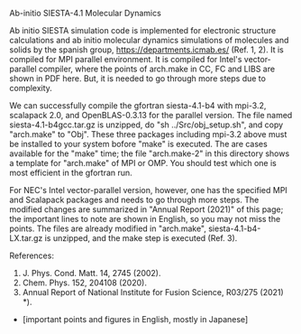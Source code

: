 Ab-initio SIESTA-4.1 Molecular Dynamics

  Ab initio SIESTA simulation code is implemented for electronic structure calculations and ab initio 
molecular dynamics simulations of molecules and solids by the spanish group, https://departments.icmab.es/ 
(Ref. 1, 2). It is compiled for MPI parallel environment. 
It is compiled for Intel's vector-parallel compiler, where the points of arch.make in CC, FC and LIBS 
are shown in PDF here. But, it is needed to go through more steps due to complexity.

  We can successfully compile the gfortran siesta-4.1-b4 with mpi-3.2, scalapack 2.0, and OpenBLAS-0.3.13 for 
the parallel version. The file named siesta-4.1-b4gcc.tar.gz is unzipped, do "sh ../Src/obj_setup.sh", 
and copy "arch.make" to "Obj". These three packages including mpi-3.2 above must be installed 
to your system bofore "make" is executed. 
The are cases available for the "make" time; the file "arch.make-2" in this directory shows 
a template for "arch.make" of MPI or OMP. You should test which one is most efficient in the gfortran run. 

For NEC's Intel vector-parallel version, however, one has the specified MPI and Scalapack packages 
and needs to go through more steps. The modified changes are summarized in "Annual Report (2021)" of
this page; the important lines to note are shown in English, so you may not miss the points. 
The files are already modified in "arch.make", siesta-4.1-b4-LX.tar.gz is unzipped, and the make step 
is executed (Ref. 3).

References:

1. J. Phys. Cond. Matt. 14, 2745 (2002).
2. Chem. Phys. 152, 204108 (2020). 
3. Annual Report of National Institute for Fusion Science, R03/275 (2021) *). 
* [important points and figures in English, mostly in Japanese]
